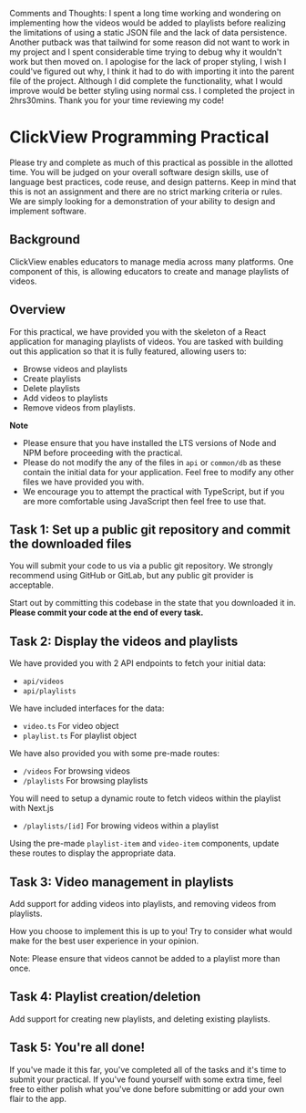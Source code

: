 Comments and Thoughts:
I spent a long time working and wondering on implementing how the videos would be added to playlists before realizing the limitations of using a static JSON file and the lack of data persistence. Another putback was that tailwind for some reason did not want to work in my project and I spent considerable time trying to debug why it wouldn't work but then moved on. I apologise for the lack of proper styling, I wish I could've figured out why, I think it had to do with importing it into the parent file of the project. Although I did complete the functionality, what I would improve would be better styling using normal css. I completed the project in 2hrs30mins. Thank you for your time reviewing my code!

# ClickView Programming Practical

Please try and complete as much of this practical as possible in the allotted time. You will be judged on your overall software design skills, use of language best practices, code reuse, and design patterns. Keep in mind that this is not an assignment and there are no strict marking criteria or rules. We are simply looking for a demonstration of your ability to design and implement software.

## Background

ClickView enables educators to manage media across many platforms. One component of this, is allowing educators to create and manage playlists of videos. 

## Overview

For this practical, we have provided you with the skeleton of a React application for managing playlists of videos. You are tasked with building out this application so that it is fully featured, allowing users to:
- Browse videos and playlists
- Create playlists
- Delete playlists
- Add videos to playlists
- Remove videos from playlists.

**Note**

- Please ensure that you have installed the LTS versions of Node and NPM before proceeding with the practical.
- Please do not modify the any of the files in `api` or `common/db` as these contain the initial data for your application. Feel free to modify any other files we have provided you with.
- We encourage you to attempt the practical with TypeScript, but if you are more comfortable using JavaScript then feel free to use that.

## Task 1: Set up a public git repository and commit the downloaded files

You will submit your code to us via a public git repository. We strongly recommend using GitHub or GitLab, but any public git provider is acceptable.

Start out by committing this codebase in the state that you downloaded it in.
**Please commit your code at the end of every task.**

## Task 2: Display the videos and playlists

We have provided you with 2 API endpoints to fetch your initial data:
- `api/videos`
- `api/playlists`

We have included interfaces for the data:
- `video.ts` For video object
- `playlist.ts` For playlist object

We have also provided you with some pre-made routes:
- `/videos` For browsing videos 
- `/playlists` For browsing playlists

You will need to setup a dynamic route to fetch videos within the playlist with Next.js
- `/playlists/[id]` For browing videos within a playlist

Using the pre-made `playlist-item` and `video-item` components, update these routes to display the appropriate data.

## Task 3: Video management in playlists

Add support for adding videos into playlists, and removing videos from playlists.

How you choose to implement this is up to you! Try to consider what would make for the best user experience in your opinion.

Note: Please ensure that videos cannot be added to a playlist more than once. 

## Task 4: Playlist creation/deletion

Add support for creating new playlists, and deleting existing playlists.

## Task 5: You're all done!

If you've made it this far, you've completed all of the tasks and it's time to submit your practical. If you've found yourself with some extra time, feel free to either polish what you've done before submitting or add your own flair to the app.

